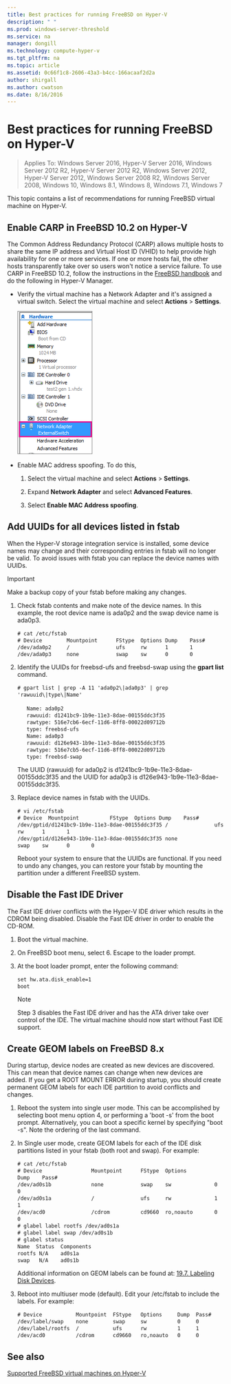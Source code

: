 ```yaml
---
title: Best practices for running FreeBSD on Hyper-V
description: " "
ms.prod: windows-server-threshold
ms.service: na
manager: dongill
ms.technology: compute-hyper-v
ms.tgt_pltfrm: na
ms.topic: article
ms.assetid: 0c66f1c8-2606-43a3-b4cc-166acaaf2d2a
author: shirgall
ms.author: cwatson
ms.date: 8/16/2016
---
```

# Best practices for running FreeBSD on Hyper-V

>Applies To: Windows Server 2016, Hyper-V Server 2016, Windows Server 2012 R2, Hyper-V Server 2012 R2, Windows Server 2012, Hyper-V Server 2012, Windows Server 2008 R2, Windows Server 2008, Windows 10, Windows 8.1, Windows 8, Windows 7.1, Windows 7

This topic contains a list of recommendations for running FreeBSD virtual machine on Hyper-V.  
  
## Enable CARP in FreeBSD 10.2 on Hyper-V  
The Common Address Redundancy Protocol (CARP) allows multiple hosts to share the same IP address and Virtual Host ID (VHID) to help provide high availability for one or more services. If one or more hosts fail, the other hosts transparently take over so users won't notice a service failure.  To use CARP in FreeBSD 10.2, follow the instructions in the [FreeBSD handbook](https://www.freebsd.org/doc/en/books/handbook/carp.html) and do the following in Hyper-V Manager.  
  
-   Verify the virtual machine has a Network Adapter and it's assigned a virtual switch. Select the virtual machine and select **Actions** > **Settings**.  
  
    ![Screenshot of virtual machine settings with network adapter selected](media/Hyper-V_Settings_NetworkAdapter.png)  
  
-   Enable MAC address spoofing. To do this,  
  
    1.  Select the virtual machine and select **Actions** > **Settings**.  
  
    2.  Expand **Network Adapter** and select **Advanced Features**.  
  
    3.  Select **Enable MAC Address spoofing**.  
  
## <a name="BKMK_UUID"></a>Add UUIDs for all devices listed in fstab  
When the Hyper-V storage integration service is installed, some device names may change and their corresponding entries in fstab will no longer be valid. To avoid issues with fstab you can replace the device names with UUIDs.  
  
> [!IMPORTANT]  
> Make a backup copy of your fstab before making any changes.  
  
1.  Check fstab contents and make note of the device names. In this example, the root device name is ada0p2 and the swap device name is ada0p3.  
  
    ```  
    # cat /etc/fstab  
    # Device        Mountpoint      FStype  Options Dump    Pass#  
    /dev/ada0p2     /               ufs     rw      1       1  
    /dev/ada0p3     none            swap    sw      0       0  
    ```  
  
2.  Identify the UUIDs for freebsd-ufs and freebsd-swap using the **gpart list** command.  
  
    ```  
    # gpart list | grep -A 11 'ada0p2\|ada0p3' | grep 'rawuuid\|type\|Name'  
  
       Name: ada0p2  
       rawuuid: d1241bc9-1b9e-11e3-8dae-00155ddc3f35  
       rawtype: 516e7cb6-6ecf-11d6-8ff8-00022d09712b  
       type: freebsd-ufs  
       Name: ada0p3  
       rawuuid: d126e943-1b9e-11e3-8dae-00155ddc3f35  
       rawtype: 516e7cb5-6ecf-11d6-8ff8-00022d09712b  
       type: freebsd-swap  
    ```  
  
    The UUID (rawuuid) for ada0p2 is d1241bc9-1b9e-11e3-8dae-00155ddc3f35 and the UUID for ada0p3 is d126e943-1b9e-11e3-8dae-00155ddc3f35.  
  
3.  Replace device names in fstab with the UUIDs.  
  
    ```  
    # vi /etc/fstab  
    # Device  Mountpoint          FStype  Options Dump    Pass#  
    /dev/gptid/d1241bc9-1b9e-11e3-8dae-00155ddc3f35 /               ufs     rw      1       1  
    /dev/gptid/d126e943-1b9e-11e3-8dae-00155ddc3f35 none            swap    sw      0       0  
    ```  
  
    Reboot your system to ensure that the UUIDs are functional. If you need to undo any changes, you can restore your fstab by mounting the partition under a different FreeBSD system.  
  
## <a name="BKMK_IDE"></a>Disable the Fast IDE Driver  
The Fast IDE driver conflicts with the Hyper-V IDE driver which results in the CDROM being disabled. Disable the Fast IDE driver in order to enable the CD-ROM.  
  
1.  Boot the virtual machine.  
  
2.  On FreeBSD boot menu, select 6. Escape to the loader prompt.  
  
3.  At the boot loader prompt, enter the following command:  
  
    ```  
    set hw.ata.disk_enable=1  
    boot  
    ```  
  
    > [!NOTE]  
    > Step 3 disables the Fast IDE driver and has the ATA driver take over control of the IDE. The virtual machine should now start without Fast IDE support.  
  
## <a name="BKMK_GEOM"></a>Create GEOM labels on FreeBSD 8.x  
During startup, device nodes are created as new devices are discovered. This can mean that device names can change when new devices are added. If you get a ROOT MOUNT ERROR during startup, you should create permanent GEOM labels for each IDE partition to avoid conflicts and changes.  
  
1.  Reboot the system into single user mode. This can be accomplished by selecting boot menu option 4, or performing a 'boot -s' from the boot prompt. Alternatively, you can boot a specific kernel by specifying "boot -s". Note the ordering of the last command.  
  
2.  In Single user mode, create GEOM labels for each of the IDE disk partitions listed in your fstab (both root and swap). For example:  
  
    ```  
    # cat /etc/fstab  
    # Device                Mountpoint      FStype  Options         Dump    Pass#  
    /dev/ad0s1b             none            swap    sw              0       0  
    /dev/ad0s1a             /               ufs     rw              1       1  
    /dev/acd0               /cdrom          cd9660  ro,noauto       0       0  
    # glabel label rootfs /dev/ad0s1a  
    # glabel label swap /dev/ad0s1b  
    # glabel status  
    Name  Status  Components  
    rootfs N/A    ad0s1a  
    swap   N/A    ad0s1b  
    ```  
  
    Additional information on GEOM labels can be found at: [19.7. Labeling Disk Devices](http://www.freebsd.org/doc/handbook/geom-glabel.html).  
  
3.  Reboot into multiuser mode (default). Edit your /etc/fstab to include the labels. For example:  
  
    ```  
    # Device           Mountpoint  FStype   Options     Dump  Pass#  
    /dev/label/swap    none        swap     sw          0     0  
    /dev/label/rootfs  /           ufs      rw          1     1  
    /dev/acd0          /cdrom      cd9660   ro,noauto   0     0  
    ```  
  
## See also  
[Supported FreeBSD virtual machines on Hyper-V](Supported-FreeBSD-virtual-machines-on-Hyper-V.md)  
  


